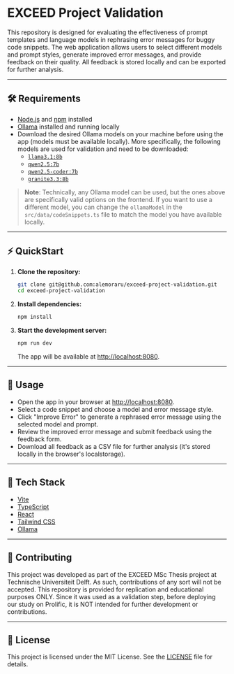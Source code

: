 # EXCEED Project Validation

This repository is designed for evaluating the effectiveness of prompt templates and language models in rephrasing error
messages for buggy code snippets. The web application allows users to select different models and prompt styles,
generate improved error messages, and provide feedback on their quality. All feedback is stored locally and can be
exported for further analysis.

---

## 🛠️ Requirements

- [Node.js](https://nodejs.org/) and [npm](https://www.npmjs.com/) installed
- [Ollama](https://ollama.com/) installed and running locally
- Download the desired Ollama models on your machine before using the app (models must be available locally). More
  specifically, the following models are used for validation and need to be downloaded:
    - [`llama3.1:8b`](https://ollama.com/library/llama3.1:8b)
    - [`qwen2.5:7b`](https://ollama.com/library/qwen2.5:7b)
    - [`qwen2.5-coder:7b`](https://ollama.com/library/qwen2.5-coder:7b)
    - [`granite3.3:8b`](https://ollama.com/library/granite3.3:8b)

> **Note**: Technically, any Ollama model can be used, but the ones above are specifically valid options on the
> frontend. If you want to use a different model, you can change the `ollamaModel` in the `src/data/codeSnippets.ts`
> file to match the model you have available locally.

---

## ⚡ QuickStart

1. **Clone the repository:**

   ```sh
   git clone git@github.com:alemoraru/exceed-project-validation.git
   cd exceed-project-validation
   ```

2. **Install dependencies:**

   ```sh
   npm install
   ```

3. **Start the development server:**

   ```sh
   npm run dev
   ```

   The app will be available at [http://localhost:8080](http://localhost:8080).

---

## 🚀 Usage

- Open the app in your browser at [http://localhost:8080](http://localhost:8080).
- Select a code snippet and choose a model and error message style.
- Click "Improve Error" to generate a rephrased error message using the selected model and prompt.
- Review the improved error message and submit feedback using the feedback form.
- Download all feedback as a CSV file for further analysis (it's stored locally in the browser's localstorage).

---

## 🧩 Tech Stack

- [Vite](https://vitejs.dev/)
- [TypeScript](https://www.typescriptlang.org/)
- [React](https://reactjs.org/)
- [Tailwind CSS](https://tailwindcss.com/)
- [Ollama](https://ollama.com/)

---

## 🤝 Contributing

This project was developed as part of the EXCEED MSc Thesis project at Technische Universiteit Delft. As such,
contributions of any sort will not be accepted. This repository is provided for replication and educational purposes
ONLY. Since it was used as a validation step, before deploying our study on Prolific, it is NOT intended for further
development or contributions.

---

## 📄 License

This project is licensed under the MIT License. See the [LICENSE](LICENSE) file for details.
